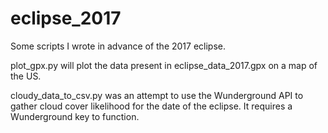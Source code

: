 # eclipse_2017
Some scripts I wrote in advance of the 2017 eclipse.

plot_gpx.py will plot the data present in eclipse_data_2017.gpx on a map of the US.

cloudy_data_to_csv.py was an attempt to use the Wunderground API to gather cloud cover likelihood for the date of the eclipse. It requires a Wunderground key to function.  
